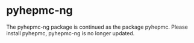 # pyhepmc-ng

<!-- begin of description -->
The pyhepmc-ng package is continued as the package pyhepmc.
Please install pyhepmc, pyhepmc-ng is no longer updated.
<!-- end of description -->
